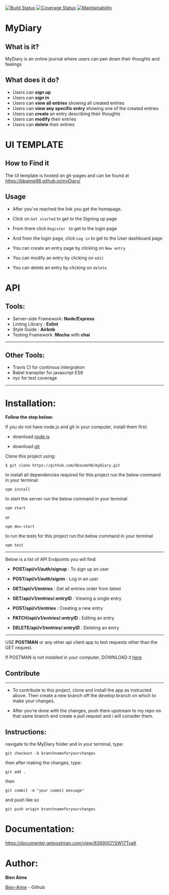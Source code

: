 
[![Build Status](https://www.travis-ci.com/bbaime98/myDiary.svg?branch=develop)](https://www.travis-ci.com/bbaime98/myDiary)
[![Coverage Status](https://coveralls.io/repos/github/bbaime98/myDiary/badge.svg)](https://coveralls.io/github/bbaime98/myDiary)
[![Maintainability](https://api.codeclimate.com/v1/badges/96b06082c70299a2c5ce/maintainability)](https://codeclimate.com/github/bbaime98/myDiary/maintainability)

# MyDiary
## What is it?

MyDiary is an online journal where users can pen down their thoughts and feelings


## What does it do?

- Users can **sign up**
- Users can **sign in**
- Users can **view all entries** showing all created entries
- Users can **view any specific entry** showing one of the created entries
- Users can **create** an entry describing their thoughts
- Users can **modify** their entries
- Users can **delete** their entries

# UI TEMPLATE

## How to Find it

The UI template is hosted on gh-pages and can be found at https://bbaime98.github.io/myDiary/

## Usage

- After you've reached the link you get the homepage.
- Click on `Get started` to get to the Signing up page
- From there click `Register ` to get to the login page

- And from the login page, click `Log in` to get to the User dashboard page

- You can create an entry page by clicking on `New entry`

- You can modify an entry  by clicking on `edit`

- You can delete an entry  by clicking on `delete`



# API

## Tools:

- Server-side Framework: **Node/Express**
- Linting Library : **Eslint**
- Style Guide : **Airbnb**
- Testing Framework :**Mocha** with **chai**

---

## Other Tools:

- Travis CI for continous intergration
- Babel transpiler for javascript ES6
- nyc for test coverage

---

# Installation:

**Follow the step below:**

If you do not have node.js and git in your computer, install them first:

- download [node.js](https://nodejs.org/en/download/)

- download [git](https://git-scm.com/downloads)

Clone this project using:

```
$ git clone https://github.com/bbaime98/myDiary.git
```

to install all dependencies required for this project run the below command in your terminal:

```
npm install
```

to start the server run the below command in your terminal

```
npm start
```

or

```
npm dev-start
```

to run the tests for this project run the below command in your terminal

```
npm test
```

---

Below is a list of API Endpoints you will find:

- **POST/api/v1/auth/signup** : To sign up an user

- **POST/api/v1/auth/signin** : Log in an user

- **GET/api/v1/entries** : Get all entries order from latest

- **GET/api/v1/entries/:entryID** : Viewing a single entry

- **POST/api/v1/entries** : Creating a new entry

- **PATCH/api/v1/entries/:entryID** : Editing an entry

- **DELETE/api/v1/entries/:entryID** : Deleting an entry

---

USE **POSTMAN** or any other api client app to test requests other than the GET request.

If POSTMAN is not installed in your computer, DOWNLOAD it [here](https://www.getpostman.com/apps)

## Contribute

---

- To contribute to this project, clone and install the app as instructed above. Then create a new branch off the develop branch on which to make your changes.

- After you're done with the changes, push them upstream to my repo on that same branch and create a pull request and i will consider them.

## Instructions:

navigate to the MyDiary folder and in your terminal, type:

```
git checkout -b branchnameforyourchanges
```

then after making the changes, type:

```
git add .
```

then

```
git commit -m "your commit message"
```

and push like so

```
git push origin branchnameforyourchanges
```
# Documentation:

https://documenter.getpostman.com/view/8269007/SW17TvaK

# Author:

**Bien Aime**

[Bien-Aime](https://github.com/bbaime98/myDiary.git) - Github

